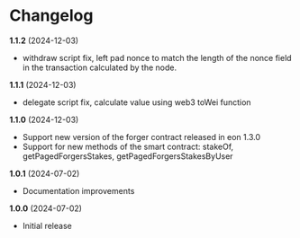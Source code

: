 # Changelog

**1.1.2** (2024-12-03)
- withdraw script fix, left pad nonce to match the length of the nonce field in the transaction calculated by the node.

**1.1.1** (2024-12-03)
- delegate script fix, calculate value using web3 toWei function

**1.1.0** (2024-12-03)
- Support new version of the forger contract released in eon 1.3.0
- Support for new methods of the smart contract: stakeOf, getPagedForgersStakes, getPagedForgersStakesByUser

**1.0.1** (2024-07-02)
- Documentation improvements

**1.0.0** (2024-07-02)
- Initial release

